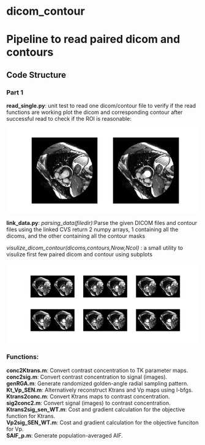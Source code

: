 # dicom_contour
Pipeline to read paired dicom and contours
============================================================

Code Structure
--------------
### Part 1
**read_single.py**: 
unit test to read one dicom/contour file to verify if the read functions are working
plot the dicom and corresponding contour after successful read to check if the ROI is reasonable:

![alt text](https://github.com/eagle13gy/dicom_contour/blob/master/single_res.png)

**link_data.py**:
*parsing_data(filedir)*:Parse the given DICOM files and contour files using the linked CVS
return 2 numpy arrays, 1 containing all the dicoms, and the other containing all the contour masks

*visulize_dicom_contour(dicoms,contours,Nrow,Ncol)* : a small utility to visulize first few paired dicom and contour using subplots

![alt text](https://github.com/eagle13gy/dicom_contour/blob/master/multi_res.png)




### Functions: 
**conc2Ktrans.m**: 
	Convert contrast concentration to TK parameter maps.  
**conc2sig.m**: 
	Convert contrast concentration to signal (images).  
**genRGA.m**: 
	Generate randomized golden-angle radial sampling pattern.  
**Kt_Vp_SEN.m**: 
	Alternatively reconstruct Ktrans and Vp maps using l-bfgs.  
**Ktrans2conc.m**: 
	Convert Ktrans maps to contrast concentration.  
**sig2conc2.m**: 
	Convert signal (images) to contrast concentration.  
**Ktrans2sig_sen_WT.m**: 
	Cost and gradient calculation for the objective function for Ktrans.  
**Vp2sig_SEN_WT.m**: 
	Cost and gradient calculation for the objective funciton for Vp.  
**SAIF_p.m**: 
	Generate population-averaged AIF.  
